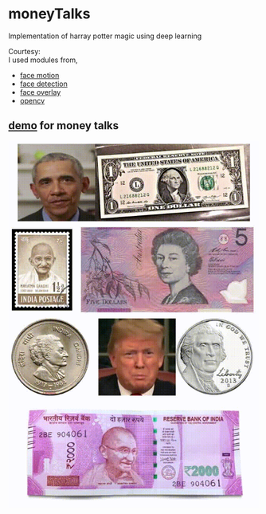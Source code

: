 # moneyTalks
Implementation of harray potter magic using deep learning 



Courtesy:  
I used modules from, 
*   [face motion](https://github.com/AliaksandrSiarohin/first-order-model)
*   [face detection](https://github.com/the-house-of-black-and-white/hall-of-faces.git)
*   [face overlay](https://www.learnopencv.com/seamless-cloning-using-opencv-python-cpp/)
*   [opencv](https://opencv.org/)

## [demo](https://colab.research.google.com/github/vishnu-chand/moneyTalks/blob/master/moneyTalks.ipynb) for money talks

![alt text](output.gif)
